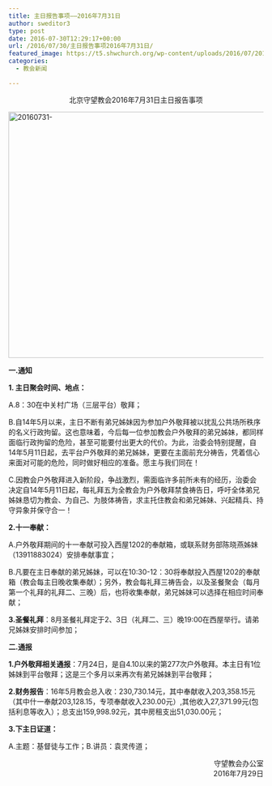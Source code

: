 ```yaml
---
title: 主日报告事项——2016年7月31日
author: sweditor3
type: post
date: 2016-07-30T12:29:17+00:00
url: /2016/07/30/主日报告事项2016年7月31日/
featured_image: https://t5.shwchurch.org/wp-content/uploads/2016/07/20160731--e1469881736404-640x288.jpg
categories:
  - 教会新闻

---
```

<p style="text-align: center;">
  北京守望教会2016年7月31日主日报告事项
</p>

<!--more-->

<img class="aligncenter size-full wp-image-14125" src="http://t5.shwchurch.org/wp-content/uploads/2016/07/20160731--e1469881736404.jpg" alt="20160731-" width="640" height="486" srcset="http://t5.shwchurch.org/wp-content/uploads/2016/07/20160731--e1469881736404.jpg 640w, http://t5.shwchurch.org/wp-content/uploads/2016/07/20160731--e1469881736404-395x300.jpg 395w, http://t5.shwchurch.org/wp-content/uploads/2016/07/20160731--e1469881736404-527x400.jpg 527w" sizes="(max-width: 640px) 100vw, 640px" />

**一.通知**

**1. 主日聚会时间、地点：**

A.8：30在中关村广场（三层平台）敬拜；

B.自14年5月以来，主日不断有弟兄姊妹因为参加户外敬拜被以扰乱公共场所秩序的名义行政拘留。这也意味着，今后每一位参加教会户外敬拜的弟兄姊妹，都同样面临行政拘留的危险，甚至可能要付出更大的代价。为此，治委会特别提醒，自14年5月11日起，去平台户外敬拜的弟兄姊妹，更要在主面前充分祷告，凭着信心来面对可能的危险，同时做好相应的准备。愿主与我们同在！

C.因教会户外敬拜进入新阶段，争战激烈，需面临许多前所未有的经历，治委会决定自14年5月11日起，每礼拜五为全教会为户外敬拜禁食祷告日，呼吁全体弟兄姊妹恳切为教会、为自己、为肢体祷告，求主托住教会和弟兄姊妹、兴起精兵、持守异象并保守合一！

**2.十一奉献：**

A.户外敬拜期间的十一奉献可投入西屋1202的奉献箱，或联系财务部陈晓燕姊妹（13911883024）安排奉献事宜；

B.凡要在主日奉献的弟兄姊妹，可以在10:30-12：30将奉献投入西屋1202的奉献箱（教会每主日晚收集奉献）；另外，教会每礼拜三祷告会，以及圣餐聚会（每月第一个礼拜的礼拜二、三晚）后，也将收集奉献，弟兄姊妹可以选择在相应时间奉献；

**3.圣餐礼拜**：8月圣餐礼拜定于2、3日（礼拜二、三）晚19:00在西屋举行。请弟兄姊妹安排时间参加；
  
**二.通报**

**1.户外敬拜相关通报**：7月24日，是自4.10以来的第277次户外敬拜。本主日有1位姊妹到平台敬拜；这是三个多月以来再次有弟兄姊妹到平台敬拜；

**2.财务报告**：16年5月教会总入收：230,730.14元，其中奉献收入203,358.15元（其中什一奉献203,128.15，专项奉献收入230.00元）,其他收入27,371.99元(包括利息等收入）；总支出159,998.92元，其中房租支出51,030.00元；

**3.下主日证道：**

A.主题：基督徒与工作；B.讲员：袁灵传道；

<p style="text-align: right;">
  守望教会办公室<br /> 2016年7月29日
</p>
